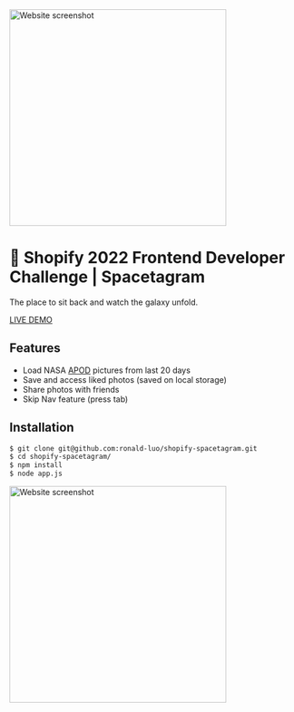 <img src="https://user-images.githubusercontent.com/67345874/149277505-185ad4e9-2b31-4bd3-986a-b9ee050f3f6c.png" alt="Website screenshot" height="382px">

# 🚀 Shopify 2022 Frontend Developer Challenge | Spacetagram

The place to sit back and watch the galaxy unfold.

[LIVE DEMO](https://spacetagram.ronald-luo.repl.co/)

## Features

- Load NASA [APOD](https://apod.nasa.gov/apod/) pictures from last 20 days
- Save and access liked photos (saved on local storage)
- Share photos with friends
- Skip Nav feature (press tab)

## Installation

```bash
$ git clone git@github.com:ronald-luo/shopify-spacetagram.git
$ cd shopify-spacetagram/
$ npm install
$ node app.js
```

<img src="https://user-images.githubusercontent.com/67345874/149279435-f2b96739-a7ec-4a39-82e0-068e64594be8.gif" alt="Website screenshot" height="382px">